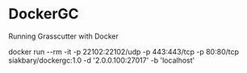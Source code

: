 # DockerGC
Running Grasscutter with Docker

docker run --rm -it -p 22102:22102/udp -p 443:443/tcp -p 80:80/tcp siakbary/dockergc:1.0 -d '2.0.0.100:27017' -b 'localhost'